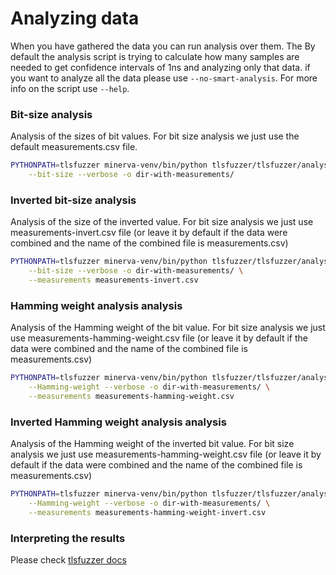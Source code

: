 # Analyzing data

When you have gathered the data you can run analysis over them. The By default
the analysis script is trying to calculate how many samples are needed to get
confidence intervals of 1ns and analyzing only that data. if you want to
analyze all the data please use `--no-smart-analysis`. For more info on the
script use `--help`.

### Bit-size analysis

Analysis of the sizes of bit values. For bit size analysis we just use the
default measurements.csv file.

```bash
PYTHONPATH=tlsfuzzer minerva-venv/bin/python tlsfuzzer/tlsfuzzer/analysis.py \
    --bit-size --verbose -o dir-with-measurements/
```

### Inverted bit-size analysis

Analysis of the size of the inverted value. For bit size analysis we just use
measurements-invert.csv file (or leave it by default if the data were combined
and the name of the combined file is measurements.csv)

```bash
PYTHONPATH=tlsfuzzer minerva-venv/bin/python tlsfuzzer/tlsfuzzer/analysis.py \
    --bit-size --verbose -o dir-with-measurements/ \
    --measurements measurements-invert.csv
```

### Hamming weight analysis analysis

Analysis of the Hamming weight of the bit value. For bit size analysis we just
use measurements-hamming-weight.csv file (or leave it by default if the data
were combined and the name of the combined file is measurements.csv)

```bash
PYTHONPATH=tlsfuzzer minerva-venv/bin/python tlsfuzzer/tlsfuzzer/analysis.py \
    --Hamming-weight --verbose -o dir-with-measurements/ \
    --measurements measurements-hamming-weight.csv
```

### Inverted Hamming weight analysis analysis

Analysis of the Hamming weight of the inverted bit value. For bit size analysis
we just use measurements-hamming-weight.csv file (or leave it by default if the
data were combined and the name of the combined file is measurements.csv)

```bash
PYTHONPATH=tlsfuzzer minerva-venv/bin/python tlsfuzzer/tlsfuzzer/analysis.py \
    --Hamming-weight --verbose -o dir-with-measurements/ \
    --measurements measurements-hamming-weight-invert.csv
```

### Interpreting the results

Please check
[tlsfuzzer docs](https://tlsfuzzer.readthedocs.io/en/latest/timing-analysis.html#interpreting-the-results)